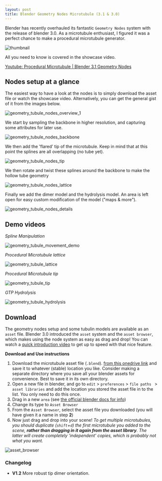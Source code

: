 ```yaml
---
layout: post
title: Blender Geometry Nodes Microtubule (3.1 & 3.0)
---
```


Blender has recently overhauled its fantastic `Geometry Nodes` system with the release of blender 3.0. As a microtubule enthusiast, I figured it was a perfect chance to make a procedural microtubule generator.

![thumbnail](../assets/thumbnail.png)

All you need to know is covered in the showcase video.

[Youtube: Procedural Microtubule | Blender 3.1 Geometry Nodes](https://youtu.be/AYUyAFqJXMk)

## Nodes setup at a glance

The easiest way to have a look at the nodes is to simply download the asset file or watch the showcase video. Alternatively, you can get the general gist of it from the images below.

![geometry_tubule_nodes_overview_1](../assets/geometry_tubule_nodes_overview_1.jpg)

We start by sampling the backbone in higher resolution, and capturing some attributes for later use.

![geometry_tubule_nodes_backbone](../assets/geometry_tubule_nodes_backbone.jpg)

We then add the 'flared' tip of the microtubule. Keep in mind that at this point the splines are all overlapping (no tube yet).

![geometry_tubule_nodes_tip](../assets/geometry_tubule_nodes_tip.jpg)

We then rotate and twist these splines around the backbone to make the hollow tube geometry

![geometry_tubule_nodes_lattice](../assets/geometry_tubule_nodes_lattice.jpg)

Finally we add the dimer model and the hydrolysis model. An area is left open for easy custom modification of the model ("maps & more").

![geometry_tubule_nodes_details](../assets/geometry_tubule_nodes_details.jpg)

## Demo videos

*Spline Manipulation*

![geometry_tubule_movement_demo](../assets/geometry_tubule_movement_demo.webp)

*Procedural Microtubule lattice*

![geometry_tubule_lattice](../assets/geometry_tubule_lattice.webp)

*Procedural Microtubule tip*

![geometry_tubule_tip](../assets/geometry_tubule_tip.webp)

*GTP Hydrolysis*

![geometry_tubule_hydrolysis](../assets/geometry_tubule_hydrolysis.gif)

## Download 

The geometry nodes setup and some tubulin models are available as an `asset` file. Blender 3.0 introduced the `asset` system and the `asset browser`, which makes using the node system as easy as drag and drop! You can watch a [quick introduction video](https://www.youtube.com/watch?v=ju-nFfL1euk) to get up to speed with that nice feature.

**Download and Use instructions**

1. Download the microtubule asset file (`.blend`). [from this onedrive link](https://1drv.ms/u/s!Agocf5W6i-Ewtkr4N52cFZC2M36l?e=Axhwwl) and save it to whatever (stable) location you like. Consider making a separate directory where you save all your blender assets for convenience. Best to save it in its own directory.
2. Open a new file in blender, and go to `edit` > `preferences` > `file paths ` > `asset libraries` and add the location you stored the asset file in to the list. You only need to do this once.
3. Drag in a new `area` (see [the official blender docs for info](https://docs.blender.org/manual/en/latest/interface/window_system/areas.html))
4. Change its type to `Asset Browser`
5. From the `Asset Browser`, select the asset file you downloaded (you will have given it a name in step **2**) 
6. Now just drag and drop into your scene! 
   *To get multiple microtubules, you should duplicate (`shift`+`d`) the first microtubule you added to the scene, **rather than dragging in it again from the asset library**. The latter will create completely 'independent' copies, which is probably not what you want.*

![asset_browser](../assets/asset_browser.PNG)

### Changelog

* **V1.2** More robust tip dimer orientation.

